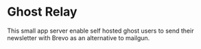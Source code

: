 # Ghost Relay

This small app server enable self hosted ghost users to send their newsletter with Brevo as an alternative to mailgun.
